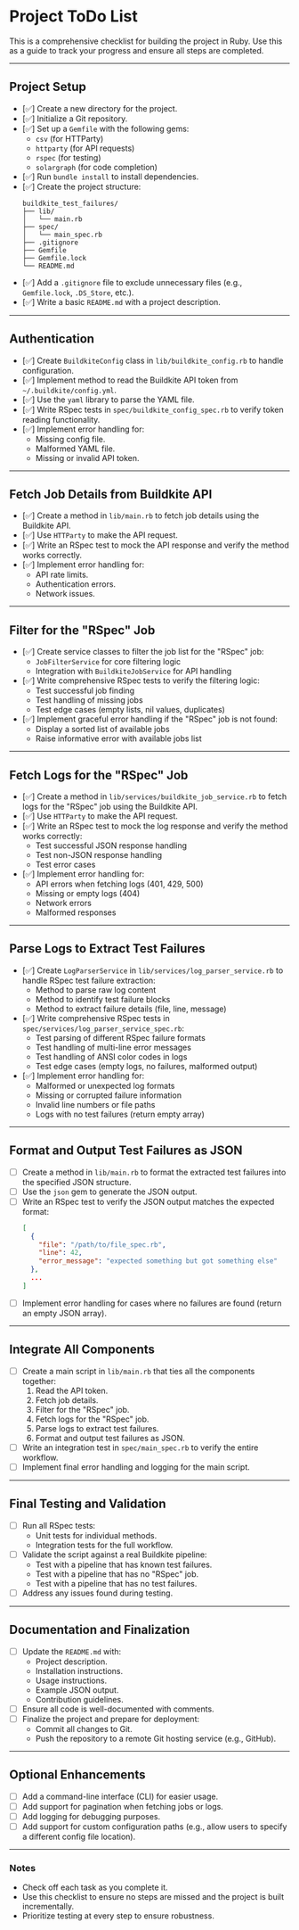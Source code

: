 # Project ToDo List

This is a comprehensive checklist for building the project in Ruby. Use this as a guide to track your progress and ensure all steps are completed.

---

## **Project Setup**
- [✅] Create a new directory for the project.
- [✅] Initialize a Git repository.
- [✅] Set up a `Gemfile` with the following gems:
  - `csv` (for HTTParty)
  - `httparty` (for API requests)
  - `rspec` (for testing)
  - `solargraph` (for code completion)
- [✅] Run `bundle install` to install dependencies.
- [✅] Create the project structure:
  ```
  buildkite_test_failures/
  ├── lib/
  │   └── main.rb
  ├── spec/
  │   └── main_spec.rb
  ├── .gitignore
  ├── Gemfile
  ├── Gemfile.lock
  └── README.md
  ```
- [✅] Add a `.gitignore` file to exclude unnecessary files (e.g., `Gemfile.lock`, `.DS_Store`, etc.).
- [✅] Write a basic `README.md` with a project description.

---

## **Authentication**
- [✅] Create `BuildkiteConfig` class in `lib/buildkite_config.rb` to handle configuration.
- [✅] Implement method to read the Buildkite API token from `~/.buildkite/config.yml`.
- [✅] Use the `yaml` library to parse the YAML file.
- [✅] Write RSpec tests in `spec/buildkite_config_spec.rb` to verify token reading functionality.
- [✅] Implement error handling for:
  - Missing config file.
  - Malformed YAML file.
  - Missing or invalid API token.

---

## **Fetch Job Details from Buildkite API**
- [✅] Create a method in `lib/main.rb` to fetch job details using the Buildkite API.
- [✅] Use `HTTParty` to make the API request.
- [✅] Write an RSpec test to mock the API response and verify the method works correctly.
- [✅] Implement error handling for:
  - API rate limits.
  - Authentication errors.
  - Network issues.

---

## **Filter for the "RSpec" Job**
- [✅] Create service classes to filter the job list for the "RSpec" job:
  - `JobFilterService` for core filtering logic
  - Integration with `BuildkiteJobService` for API handling
- [✅] Write comprehensive RSpec tests to verify the filtering logic:
  - Test successful job finding
  - Test handling of missing jobs
  - Test edge cases (empty lists, nil values, duplicates)
- [✅] Implement graceful error handling if the "RSpec" job is not found:
  - Display a sorted list of available jobs
  - Raise informative error with available jobs list

---

## **Fetch Logs for the "RSpec" Job**
- [✅] Create a method in `lib/services/buildkite_job_service.rb` to fetch logs for the "RSpec" job using the Buildkite API.
- [✅] Use `HTTParty` to make the API request.
- [✅] Write an RSpec test to mock the log response and verify the method works correctly:
  - Test successful JSON response handling
  - Test non-JSON response handling
  - Test error cases
- [✅] Implement error handling for:
  - API errors when fetching logs (401, 429, 500)
  - Missing or empty logs (404)
  - Network errors
  - Malformed responses

---

## **Parse Logs to Extract Test Failures**
- [✅] Create `LogParserService` in `lib/services/log_parser_service.rb` to handle RSpec test failure extraction:
  - Method to parse raw log content
  - Method to identify test failure blocks
  - Method to extract failure details (file, line, message)
- [✅] Write comprehensive RSpec tests in `spec/services/log_parser_service_spec.rb`:
  - Test parsing of different RSpec failure formats
  - Test handling of multi-line error messages
  - Test handling of ANSI color codes in logs
  - Test edge cases (empty logs, no failures, malformed output)
- [✅] Implement error handling for:
  - Malformed or unexpected log formats
  - Missing or corrupted failure information
  - Invalid line numbers or file paths
  - Logs with no test failures (return empty array)

---

## **Format and Output Test Failures as JSON**
- [ ] Create a method in `lib/main.rb` to format the extracted test failures into the specified JSON structure.
- [ ] Use the `json` gem to generate the JSON output.
- [ ] Write an RSpec test to verify the JSON output matches the expected format:
  ```json
  [
    {
      "file": "/path/to/file_spec.rb",
      "line": 42,
      "error_message": "expected something but got something else"
    },
    ...
  ]
  ```
- [ ] Implement error handling for cases where no failures are found (return an empty JSON array).

---

## **Integrate All Components**
- [ ] Create a main script in `lib/main.rb` that ties all the components together:
  1. Read the API token.
  2. Fetch job details.
  3. Filter for the "RSpec" job.
  4. Fetch logs for the "RSpec" job.
  5. Parse logs to extract test failures.
  6. Format and output test failures as JSON.
- [ ] Write an integration test in `spec/main_spec.rb` to verify the entire workflow.
- [ ] Implement final error handling and logging for the main script.

---

## **Final Testing and Validation**
- [ ] Run all RSpec tests:
  - Unit tests for individual methods.
  - Integration tests for the full workflow.
- [ ] Validate the script against a real Buildkite pipeline:
  - Test with a pipeline that has known test failures.
  - Test with a pipeline that has no "RSpec" job.
  - Test with a pipeline that has no test failures.
- [ ] Address any issues found during testing.

---

## **Documentation and Finalization**
- [ ] Update the `README.md` with:
  - Project description.
  - Installation instructions.
  - Usage instructions.
  - Example JSON output.
  - Contribution guidelines.
- [ ] Ensure all code is well-documented with comments.
- [ ] Finalize the project and prepare for deployment:
  - Commit all changes to Git.
  - Push the repository to a remote Git hosting service (e.g., GitHub).

---

## **Optional Enhancements**
- [ ] Add a command-line interface (CLI) for easier usage.
- [ ] Add support for pagination when fetching jobs or logs.
- [ ] Add logging for debugging purposes.
- [ ] Add support for custom configuration paths (e.g., allow users to specify a different config file location).

---

### Notes
- Check off each task as you complete it.
- Use this checklist to ensure no steps are missed and the project is built incrementally.
- Prioritize testing at every step to ensure robustness.
